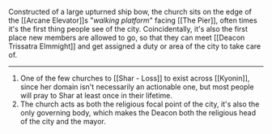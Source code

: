 Constructed of a large upturned ship bow, the church sits on the edge of the [[Arcane Elevator]]s "*walking platform*" facing [[The Pier]], often times it's the first thing people see of the city. Coincidentally, it's also the first place new members are allowed to go, so that they can meet [[Deacon Trissatra Elmmight]] and get assigned a duty or area of the city to take care of.

---
1. One of the few churches to [[Shar - Loss]] to exist across [[Kyonin]], since her domain isn't necessarily an actionable one, but most people will pray to Shar at least once in their lifetime.
2. The church acts as both the religious focal point of the city, it's also the only governing body, which makes the Deacon both the religious head of the city and the mayor.